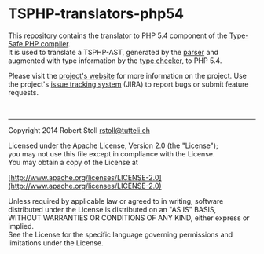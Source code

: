 # TSPHP-translators-php54

This repository contains the translator to PHP 5.4 component of the [Type-Safe PHP compiler](https://github.com/tsphp/tsphp "TSPHP compiler").  
It is used to translate a TSPHP-AST, generated by the [parser](../tsphp-parser) and augmented with type information by the [type checker](../tsphp-typechecker), to PHP 5.4. 

Please visit the [project's website](http://tsphp.ch/) for more information on the project.
Use the project's [issue tracking system](http://tsphp.ch/jira) (JIRA) to report bugs or submit feature requests.

<br/>

---

Copyright 2014 Robert Stoll <rstoll@tutteli.ch>

Licensed under the Apache License, Version 2.0 (the "License");  
you may not use this file except in compliance with the License.  
You may obtain a copy of the License at  

[http://www.apache.org/licenses/LICENSE-2.0](http://www.apache.org/licenses/LICENSE-2.0)

Unless required by applicable law or agreed to in writing, software  
distributed under the License is distributed on an "AS IS" BASIS,  
WITHOUT WARRANTIES OR CONDITIONS OF ANY KIND, either express or implied.  
See the License for the specific language governing permissions and  
limitations under the License.